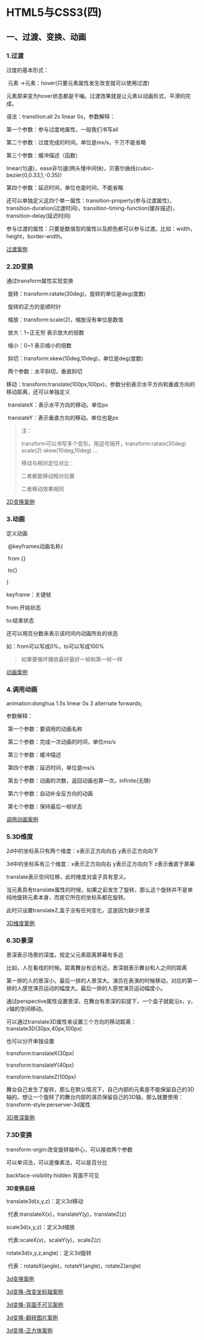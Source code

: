 # HTML5与CSS3(四)

## 一、过渡、变换、动画

### 1.过渡

过度的基本形式：

​		元素 →元素：hover(只要元素属性发生改变就可以使用过渡)

​		元素原来变为hover状态都是干嘣。过渡效果就是让元素以动画形式，平滑的完成。

语法：transition:all 2s linear 0s，参数解释：

第一个参数：参与过度地属性，一般我们书写all

第二个参数：过度完成的时间。单位是ms/s，千万不能省略

第三个参数：缓冲描述（函数）

​		linear(匀速)，ease非匀速(两头慢中间快)，贝塞尔曲线(cubic-bezier(0,0.33,1,-0.35))

第四个参数：延迟时间，单位也是时间，不能省略

还可以单独定义这四个单一属性：transition-property(参与过渡属性)，transition-duration(过渡时间)，transition-timing-function(缓存描述)，transition-delay(延迟时间)

参与过渡的属性：只要是数值型的属性以及颜色都可以参与过渡。比如：width，height，border-width。

[过渡案例](../code/13.HTML5与CSS3(四)/1.过渡.html)

### 2.2D变换

通过transform属性实现变换

​		旋转：transform:ratate(30deg)，旋转的单位是deg(度数)

​					旋转的正方的是顺时针

​		缩放：transform:scale(2)，缩放没有单位是数值

​					放大：1~正无穷	表示放大的倍数

​					缩小：0~1			 表示缩小的倍数

​		斜切：transform:skew(10deg,10deg)，单位是deg(度数)

​					两个参数：水平斜切，垂直斜切

​		移动：transform:translate(100px,100px)，参数分别表示水平方向和垂直方向的移动距离，还可以单独定义

​					translateX：表示水平方向的移动。单位px

​					translateY：表示垂直方向的移动。单位也是px

> 注：
>
> transform可以书写多个变形。用逗号隔开，transform:ratate(30deg) scale(2) skew(10deg,10deg) ...
>
> 移动与相对定位对比：
>
> 二者都能移动相对位置
>
> 二者移动效果相同

[2D变换案例](../code/13.HTML5与CSS3(四)/2.2D变换.html)

### 3.动画

定义动画

​	@keyframes动画名称{

​			from {}

​			to{}

}

keyframe：关键帧

from:开始状态

to:结束状态

还可以用百分数来表示该时间内动画所处的状态

如：from可以写成0%，to可以写成100%

> 如果要循环播放最好最好一帧和第一帧一样

[动画案例](../code/13.HTML5与CSS3(四)/3.动画.html)

### 4.调用动画

animation:donghua 1.5s linear 0s 3 alternate forwards;

参数解释：

​			第一个参数：要调用的动画名称

​			第二个参数：完成一次动画的时间，单位ms/s

​			第三个参数：缓冲描述

​			第四个参数：延迟时间，单位是ms/s

​			第五个参数：动画的次数，返回动画也算一次。infinite(无限)

​			第六个参数：自动补全反方向的动画

​			第七个参数：保持最后一帧状态

[调用动画案例](../code/13.HTML5与CSS3(四)/4.动画案例.html)

### 5.3D维度

2d中的坐标系只有两个维度：x表示正方向向右    y表示正方向向下

3d中的坐标系有三个维度：x表示正方向向右    y表示正方向向下    z表示垂直于屏幕

translate表示空间位移，此时维度对盒子具有意义。

当元素具有translate属性的时候，如果之前发生了旋转，那么这个旋转并不是单纯地旋转元素本身，而是它所在的坐标系都在旋转。

此时只设置translateZ,盒子没有任何变化，这是因为缺少景深

[3D维度案例](../code/13.HTML5与CSS3(四)/5.3D维度.html)

### 6.3D景深

景深表示场景的深度。规定父元素距离屏幕有多远

比如，人在看戏的时候。距离舞台有远有近。景深就表示舞台和人之间的距离

第一排的人的景深小。最后一排的人景深大。演员在表演的时候移动，对应的第一排的人感觉演员运动的幅度大。最后一排的人感觉演员运动幅度小。

通过perspective属性设置景深，在舞台有景深的前提下，一个盒子就能沿x，y，z轴的空间移动。

可以通过translate3D属性来设置三个方向的移动距离：translate3D(30px,40px,100px)

也可以分开单独设置

transform:translateX(30px)

transform:translateY(40px)

transform:translateZ(100px)

舞台自己发生了旋转，那么在默认情况下，自己内部的元素是不能保留自己的3D轴的。想让一个旋转了的舞台内部的演员保留自己的3D轴，那么就要使用：transform-style:perserver-3d属性

[3D景深案例](../code/13.HTML5与CSS3(四)/6.3D景深.html)

### 7.3D变换

transform-orgin:改变旋转轴中心，可以接收两个参数

可以单词法，可以是像素法，可以是百分比

backface-visibility:hidden 背面不可见

**3D变换总结**

translate3d(x,y,z)：定义3d移动

​	代表:translateX(x)，translateY(y)，translateZ(z)

scale3d(x,y,z)：定义3d缩放

​	代表:scaleX(x)，scaleY(y)，scaleZ(z)	

rotate3d(x,y,z,angle)：定义3d旋转

​	代表：rotateX(angle)，rotateY(angle)，rotateZ(angle)

[3d变换案例](../code/13.HTML5与CSS3(四)/7.3D变换.html)

[3d变换-改变坐标轴案例](../code/13.HTML5与CSS3(四)/8.3D变换-改变坐标轴.html)

[3d变换-背面不可见案例](../code/13.HTML5与CSS3(四)/9.3D变换-背面不可见.html)

[3d变换-翻转图片案例](../code/13.HTML5与CSS3(四)/10.3D变换-翻转图片.html)

[3d变换-正方体案例](../code/13.HTML5与CSS3(四)/11.3D变换-正方体.html)




